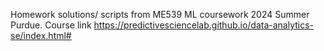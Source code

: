 Homework solutions/ scripts from ME539 ML coursework 2024 Summer Purdue. Course link https://predictivesciencelab.github.io/data-analytics-se/index.html#
